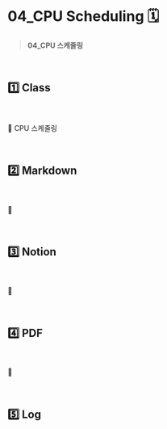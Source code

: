 # 04_CPU Scheduling 🗓️

>  **04_CPU 스케줄링**

​              

## :one: Class 

​       

:link: CPU 스케줄링

​      

## :two: Markdown

​    

:link: 

​         

## :three: Notion

​        

:link: 

​           

## :four: PDF

​    

:link:

​     

## :five: Log 

​          

